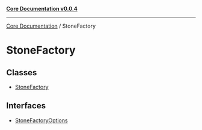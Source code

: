 [**Core Documentation v0.0.4**](../README.md)

***

[Core Documentation](../modules.md) / StoneFactory

# StoneFactory

## Classes

- [StoneFactory](classes/StoneFactory.md)

## Interfaces

- [StoneFactoryOptions](interfaces/StoneFactoryOptions.md)
